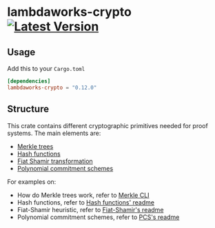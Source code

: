 # lambdaworks-crypto [![Latest Version]][crates.io]

[Latest Version]: https://img.shields.io/crates/v/lambdaworks-crypto.svg
[crates.io]: https://crates.io/crates/lambdaworks-crypto

## Usage

Add this to your `Cargo.toml`
```toml
[dependencies]
lambdaworks-crypto = "0.12.0"
```

## Structure

This crate contains different cryptographic primitives needed for proof systems. The main elements are:
- [Merkle trees](./src/merkle_tree/)
- [Hash functions](./src/hash/)
- [Fiat Shamir transformation](./src/fiat_shamir/)
- [Polynomial commitment schemes](./src/commitments/)

For examples on:
- How do Merkle trees work, refer to [Merkle CLI](../../examples/merkle-tree-cli/README.md)
- Hash functions, refer to [Hash functions' readme](./src/hash/README.md)
- Fiat-Shamir heuristic, refer to [Fiat-Shamir's readme](./src/fiat_shamir/README.md)
- Polynomial commitment schemes, refer to [PCS's readme](./src/commitments/README.md)

